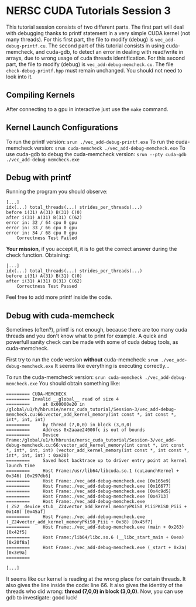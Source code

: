 # NERSC CUDA Tutorials Session 3

This tutorial session consists of two different parts. 
The first part will deal with debugging thanks to printf statement in a very simple CUDA kernel (not many threads).
For this first part, the file to modify (debug) is `vec_add-debug-printf.cu`.
The second part of this tutorial consists in using cuda-memcheck, and cuda-gdb, to detect an error in dealing with read/write in arrays, due to wrong usage of cuda threads identification.
For this second part, the file to modify (debug) is `vec_add-debug-memcheck.cu`.
The file `check-debug-printf.hpp` must remain unchanged. You should not need to look into it.

## Compiling Kernels
After connecting to a gpu in interactive just use the `make` command.

## Kernel Launch Configurations 
To run the printf version: `srun ./vec_add-debug-printf.exe`
To run the cuda-memcheck version: `srun cuda-memcheck ./vec_add-debug-memcheck.exe`
To use cuda-gdb to debug the cuda-memcheck version: `srun --pty cuda-gdb ./vec_add-debug-memcheck.exe`

## Debug with printf
Running the program you should observe:

```
[...]
idx(...) total_threads(...) strides_per_threads(...)
before i(31) A(31) B(31) C(0)
after i(31) A(31) B(31) C(62)
error in: 32 / 64 cpu 0 gpu
error in: 33 / 66 cpu 0 gpu
error in: 34 / 68 cpu 0 gpu
	Correctness Test Failed
```

**Your mission**, if you accept it, it is to get the correct answer during the check function.
Obtaining:

```
[...]
idx(...) total_threads(...) strides_per_threads(...)
before i(31) A(31) B(31) C(0)
after i(31) A(31) B(31) C(62)
	Correctness Test Passed
```

Feel free to add more printf inside the code.

## Debug with cuda-memcheck
Sometimes (often?), printf is not enough, because there are too many cuda threads and you don't know what to print for example.
A quick and powerfull sanity check can be made with some of cuda debug tools, as cuda-memcheck.

First try to run the code version **without** cuda-memcheck: `srun ./vec_add-debug-memcheck.exe`
It seems like everything is executing correctly...

To run the cuda-memcheck version: `srun cuda-memcheck ./vec_add-debug-memcheck.exe`
You should obtain something like:

```
========= CUDA-MEMCHECK
========= Invalid __global__ read of size 4
=========     at 0x00000e20 in /global/u1/h/hbrunie/nersc_cuda_tutorial/Session-3/vec_add-debug-memcheck.cu:66:vector_add_kernel_memory(int const *, int const *, int*, int, int)
=========     by thread (7,0,0) in block (3,0,0)
=========     Address 0x2aaae24000fc is out of bounds
=========     Device Frame:/global/u1/h/hbrunie/nersc_cuda_tutorial/Session-3/vec_add-debug-memcheck.cu:66:vector_add_kernel_memory(int const *, int const *, int*, int, int) (vector_add_kernel_memory(int const *, int const *, int*, int, int) : 0xe20)
=========     Saved host backtrace up to driver entry point at kernel launch time
=========     Host Frame:/usr/lib64/libcuda.so.1 (cuLaunchKernel + 0x346) [0x297db6]
=========     Host Frame:./vec_add-debug-memcheck.exe [0x165e9]
=========     Host Frame:./vec_add-debug-memcheck.exe [0x16677]
=========     Host Frame:./vec_add-debug-memcheck.exe [0x4c9d5]
=========     Host Frame:./vec_add-debug-memcheck.exe [0x4713]
=========     Host Frame:./vec_add-debug-memcheck.exe (_Z52__device_stub__Z24vector_add_kernel_memoryPKiS0_PiiiPKiS0_Piii + 0x148) [0x45af]
=========     Host Frame:./vec_add-debug-memcheck.exe (_Z24vector_add_kernel_memoryPKiS0_Piii + 0x38) [0x45f7]
=========     Host Frame:./vec_add-debug-memcheck.exe (main + 0x263) [0x42f5]
=========     Host Frame:/lib64/libc.so.6 (__libc_start_main + 0xea) [0x20f8a]
=========     Host Frame:./vec_add-debug-memcheck.exe (_start + 0x2a) [0x3e9a]
=========

[...]
```

It seems like our kernel is reading at the wrong place for certain threads.
It also gives the line inside the code: line 66.
It also gives the identity of the threads who did wrong: **thread (7,0,0) in block (3,0,0)**.
Now, you can use gdb to investigate: good luck!
